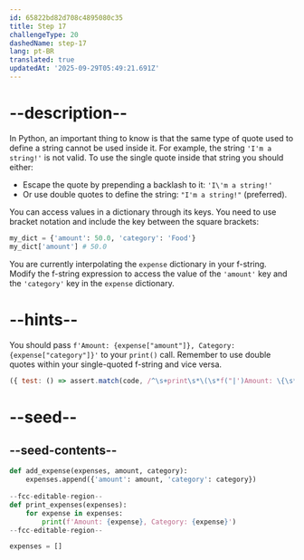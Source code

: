 ```yaml
---
id: 65822bd82d708c4895080c35
title: Step 17
challengeType: 20
dashedName: step-17
lang: pt-BR
translated: true
updatedAt: '2025-09-29T05:49:21.691Z'
---
```


# --description--

In Python, an important thing to know is that the same type of quote used to define a string cannot be used inside it. For example, the string `'I'm a string!'` is not valid. To use the single quote inside that string you should either:

- Escape the quote by prepending a backlash to it: `'I\'m a string!'`
- Or use double quotes to define the string: `"I'm a string!"` (preferred).

You can access values in a dictionary through its keys. You need to use bracket notation and include the key between the square brackets:

```py
my_dict = {'amount': 50.0, 'category': 'Food'}
my_dict['amount'] # 50.0
```

You are currently interpolating the `expense` dictionary in your f-string. Modify the f-string expression to access the value of the `'amount'` key and the `'category'` key in the `expense` dictionary.

# --hints--

You should pass `f'Amount: {expense["amount"]}, Category: {expense["category"]}'` to your `print()` call. Remember to use double quotes within your single-quoted f-string and vice versa.

```js
({ test: () => assert.match(code, /^\s+print\s*\(\s*f("|')Amount: \{\s*expense\s*\[\s*(?=[^\1])("|')amount\2\s*\]\s*\}, Category: \{\s*expense\s*\[\s*(?=[^\1])("|')category\3\s*\]\s*\}\1\s*\)/m) })
```

# --seed--

## --seed-contents--

```py
def add_expense(expenses, amount, category):
    expenses.append({'amount': amount, 'category': category})
    
--fcc-editable-region--
def print_expenses(expenses):
    for expense in expenses:
        print(f'Amount: {expense}, Category: {expense}')
--fcc-editable-region--

expenses = []
```
